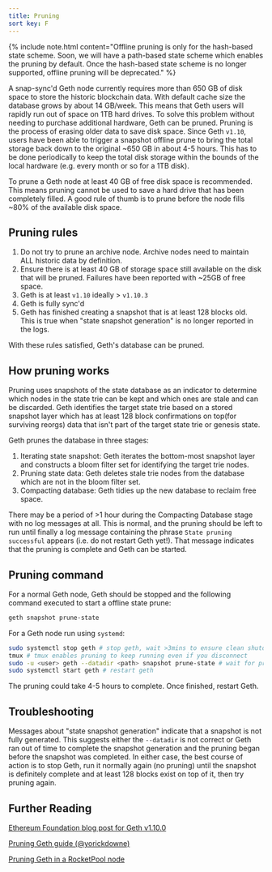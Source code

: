 ```yaml
---
title: Pruning
sort key: F
---
```



{% include note.html content="Offline pruning is only for the hash-based state scheme. 
Soon, we will have a path-based state scheme which enables the pruning by default.
Once the hash-based state scheme is no longer supported, offline pruning will be deprecated." %}


A snap-sync'd Geth node currently requires more than 650 GB of disk space to store the 
historic blockchain data. With default cache size the database grows by about 14 GB/week. 
This means that Geth users will rapidly run out of space on 1TB hard drives. To solve this 
problem without needing to purchase additional hardware, Geth can be pruned. Pruning is the 
process of erasing older data to save disk space. Since Geth `v1.10`, users have been able 
to trigger a snapshot offline prune to bring the total storage back down to the original 
~650 GB in about 4-5 hours. This has to be done periodically to keep the total disk storage 
within the bounds of the local hardware (e.g. every month or so for a 1TB disk).

To prune a Geth node at least 40 GB of free disk space is recommended. This means pruning 
cannot be used to save a hard drive that has been completely filled. A good rule of thumb 
is to prune before the node fills ~80% of the available disk space.

## Pruning rules

1) Do not try to prune an archive node. Archive nodes need to maintain ALL historic data by 
   definition.
2) Ensure there is at least 40 GB of storage space still available on the disk that will be 
   pruned. Failures have been reported with ~25GB of free space.
3) Geth is at least `v1.10` ideally > `v1.10.3`
4) Geth is fully sync'd
5) Geth has finished creating a snapshot that is at least 128 blocks old. This is true when 
   "state snapshot generation" is no longer reported in the logs.

With these rules satisfied, Geth's database can be pruned.

## How pruning works

Pruning uses snapshots of the state database as an indicator to determine which 
nodes in the state trie can be kept and which ones are stale and can be discarded. Geth 
identifies the target state trie based on a stored snapshot layer which has at least 128 block confirmations on top(for surviving reorgs)
data that isn't part of the target state trie or genesis state. 

Geth prunes the database in three stages:

1) Iterating state snapshot: Geth iterates the bottom-most snapshot layer and constructs a bloom filter set for identifying the target trie nodes.
2) Pruning state data: Geth deletes stale trie nodes from the database which are not in the bloom filter set.
3) Compacting database: Geth tidies up the new database to reclaim free space.

There may be a period of >1 hour during the Compacting Database stage with no log messages at all. 
This is normal, and the pruning should be left to run until finally a log message containing the 
phrase `State pruning successful` appears (i.e. do not restart Geth yet!). That message indicates 
that the pruning is complete and Geth can be started.

## Pruning command

For a normal Geth node, Geth should be stopped and the following command executed to start a 
offline state prune:

```sh
geth snapshot prune-state
```

For a Geth node run using `systemd`:

```sh
sudo systemctl stop geth # stop geth, wait >3mins to ensure clean shutdown
tmux # tmux enables pruning to keep running even if you disconnect
sudo -u <user> geth --datadir <path> snapshot prune-state # wait for pruning to finish
sudo systemctl start geth # restart geth
```

The pruning could take 4-5 hours to complete. Once finished, restart Geth.


## Troubleshooting

Messages about "state snapshot generation" indicate that a snapshot is not fully generated. 
This suggests either the `--datadir` is not correct or Geth ran out of time to complete the 
snapshot generation and the pruning began before the snapshot was completed. In either case, 
the best course of action is to stop Geth, run it normally again (no pruning) until the snapshot 
is definitely complete and at least 128 blocks exist on top of it, then try pruning again.

## Further Reading

[Ethereum Foundation blog post for Geth v1.10.0](https://blog.ethereum.org/2021/03/03/geth-v1-10-0/)
 
[Pruning Geth guide (@yorickdowne)](https://gist.github.com/yorickdowne/3323759b4cbf2022e191ab058a4276b2)
 
[Pruning Geth in a RocketPool node](https://docs.rocketpool.net/guides/node/geth-pruning.html)
